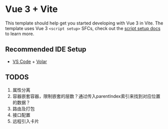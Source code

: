 # Vue 3 + Vite

This template should help get you started developing with Vue 3 in Vite. The template uses Vue 3 `<script setup>` SFCs, check out the [script setup docs](https://v3.vuejs.org/api/sfc-script-setup.html#sfc-script-setup) to learn more.

## Recommended IDE Setup

- [VS Code](https://code.visualstudio.com/) + [Volar](https://marketplace.visualstudio.com/items?itemName=Vue.volar)

## TODOS
1. 属性分离
2. 容器嵌套容器，限制嵌套的层数？通过传入parentIndex索引来找到对应位置的数据？
3. 路由及打包
4. 接口配置
5. 远程引入卡片